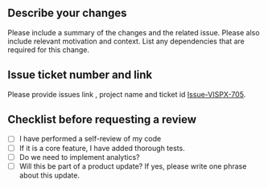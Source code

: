 ## Describe your changes
Please include a summary of the changes and the related issue. Please also include relevant motivation and context. List any dependencies that are required for this change.

## Issue ticket number and link
Please provide issues link , project name  and ticket id [Issue-VISPX-705](https://jira.sotatek.com/browse/VISPX-705 "The best search engine for privacy").


## Checklist before requesting a review
- [ ] I have performed a self-review of my code
- [ ] If it is a core feature, I have added thorough tests.
- [ ] Do we need to implement analytics?
- [ ] Will this be part of a product update? If yes, please write one phrase about this update.

